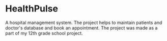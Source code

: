 # HealthPulse
A hospital management system. The project helps to maintain patients and doctor's database and book an appointment. The project was made as a part of my 12th grade school project.
